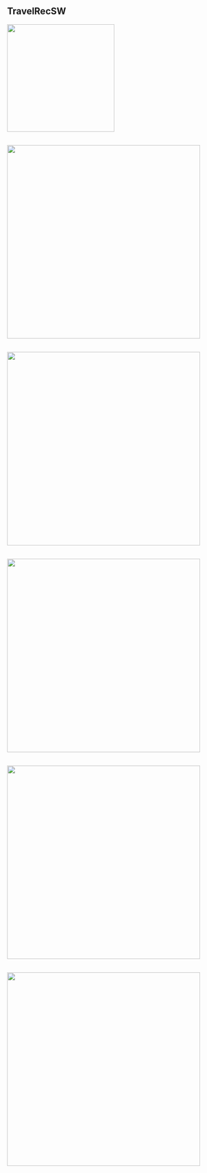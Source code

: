 TravelRecSW 
----------------------

<img src="https://github.com/user-attachments/assets/0cc66120-1ece-4aee-90e9-6876d5ddc140" width="250px"><br><br>


<img src="https://github.com/user-attachments/assets/abf8974f-c666-4e25-b700-251ae2935bcf" width="450px"><br><br>


<img src="https://github.com/user-attachments/assets/7dcf5f94-9997-4905-9d18-62d7385e0944" width="450px"><br><br>


<img src="https://github.com/user-attachments/assets/f985cc19-6008-4255-87b2-450a1eb14801" width="450px"><br><br>


<img src="https://github.com/user-attachments/assets/75e6fd97-3b91-4674-8851-ee03b669000d" width="450px"><br><br>


<img src="https://github.com/user-attachments/assets/ed8617d3-fbb7-401a-b8e9-30269b7fbeb2" width="450px"><br><br>
